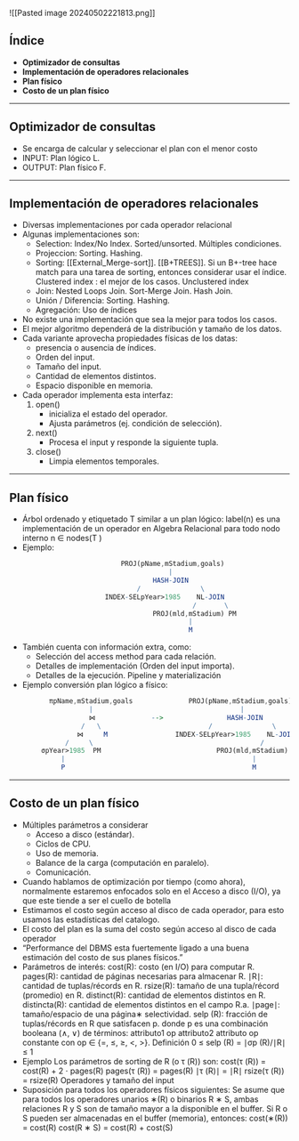 ![[Pasted image 20240502221813.png]]
## Índice
- **Optimizador de consultas**
- **Implementación de operadores relacionales**
- **Plan físico**
- **Costo de un plan físico**

---

## Optimizador de consultas
- Se encarga de calcular y seleccionar el plan con el menor costo
- INPUT: Plan lógico L.
- OUTPUT: Plan físico F.

---

## Implementación de operadores relacionales 
- Diversas implementaciones por cada operador relacional
- Algunas implementaciones son:
	- Selection:
		Index/No Index.
		Sorted/unsorted.
		Múltiples condiciones.
	- Projeccion:
		Sorting.
		Hashing.
	- Sorting:
		[[External_Merge-sort]].
		[[B+TREES]].
			Si un B+-tree hace match para una tarea de sorting, entonces considerar usar el índice.
				Clustered index : el mejor de los casos.
				Unclustered index
	- Join:
		Nested Loops Join.
		Sort-Merge Join.
		Hash Join.
	- Unión / Diferencia:
		Sorting.
		Hashing.
	- Agregación:
		Uso de índices
- No existe una implementación que sea la mejor para todos los casos.
- El mejor algoritmo dependerá de la distribución y tamaño de los datos.
- Cada variante aprovecha propiedades físicas de los datas:
	- presencia o ausencia de índices.
	- Orden del input.
	- Tamaño del input.
	- Cantidad de elementos distintos.
	- Espacio disponible en memoria.
- Cada operador implementa esta interfaz:
	1. open()
		- inicializa el estado del operador.
		- Ajusta parámetros (ej. condición de selección).
	2. next()
		- Procesa el input y responde la siguiente tupla.
	1. close()
		- Limpia elementos temporales.

---

## Plan físico
- Árbol ordenado y etiquetado T similar a un plan lógico:
	label(n) es una implementación de un operador en Algebra Relacional
	para todo nodo interno n ∈ nodes(T )
- Ejemplo:
``` mathematica
							PROJ(pName,mStadium,goals)
										|
									HASH-JOIN
								/               \
						INDEX-SELpYear>1985    NL-JOIN
											  /       \
									PROJ(mld,mStadium) PM
											 |
											 M
```
- También cuenta con información extra, como:
	- Selección del access method para cada relación.
	- Detalles de implementación (Orden del input importa).
	- Detalles de la ejecución. Pipeline y materialización
- Ejemplo conversión plan lógico a físico:
```mathematica
          πpName,mStadium,goals              PROJ(pName,mStadium,goals)
		            |                                     |
			        ⋈              -->                HASH-JOIN
		          /   \                           /               \
		         ⋈     M                 INDEX-SELpYear>1985    NL-JOIN
		      /     \ 										   /       \
		σpYear>1985  PM  			            	PROJ(mld,mStadium) PM
		     | 				                          		 |
		     P   				        					 M    			
```


---

## Costo de un plan físico
- Múltiples parámetros a considerar
	- Acceso a disco (estándar).
	- Ciclos de CPU.
	- Uso de memoria.
	- Balance de la carga (computación en paralelo).
	- Comunicación.
- Cuando hablamos de optimización por tiempo (como ahora), normalmente estaremos enfocados solo en el Acceso a disco (I/O), ya que este tiende a ser el cuello de botella
- Estimamos el costo según acceso al disco de cada operador, para esto usamos las estadísticas del catalogo.
- El costo del plan es la suma del costo según acceso al disco de cada operador
- “Performance del DBMS esta fuertemente ligado a una buena estimación del costo de sus planes físicos.”
- Parámetros de interés:
	cost(R): costo (en I/O) para computar R.
	pages(R): cantidad de páginas necesarias para almacenar R.
	∣R∣: cantidad de tuplas/récords en R.
	rsize(R): tamaño de una tupla/récord (promedio) en R.
	distinct(R): cantidad de elementos distintos en R.
	distincta(R): cantidad de elementos distintos en el campo R.a.
	∣page∣: tamaño/espacio de una página∗
	selectividad.
		selp (R): fracción de tuplas/récords en R que satisfacen p.
		donde p es una combinación booleana (∧, ∨) de términos:
		attributo1 op attributo2
		attributo op constante
		con op ∈ {=, ≤, ≥, <, >}.
		Definición
		0 ≤ selp (R) = ∣σp (R)/∣R∣ ≤ 1
- Ejemplo
	Los parámetros de sorting de R (o τ (R)) son:
	cost(τ (R)) = cost(R) + 2 ⋅ pages(R)
	pages(τ (R)) = pages(R)
	∣τ (R)∣ = ∣R∣
	rsize(τ (R)) = rsize(R)
	Operadores y tamaño del input
- Suposición para todos los operadores físicos siguientes:
	Se asume que para todos los operadores unarios ∗(R) o binarios
	R ∗ S, ambas relaciones R y S son de tamaño mayor a la disponible
	en el buffer.
	Si R o S pueden ser almacenadas en el buffer (memoria), entonces:
	cost(∗(R)) = cost(R)
	cost(R ∗ S) = cost(R) + cost(S)
